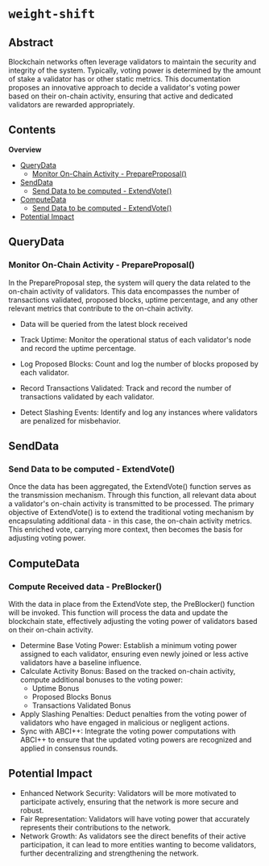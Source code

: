 # `weight-shift`

## Abstract

Blockchain networks often leverage validators to maintain the security and integrity of the system. Typically, voting power is determined by the amount of stake a validator has or other static metrics. This documentation proposes an innovative approach to decide a validator's voting power based on their on-chain activity, ensuring that active and dedicated validators are rewarded appropriately.

## Contents
**Overview**
* [QueryData](#querydata)
    * [Monitor On-Chain Activity - PrepareProposal()](#prepareproposal)
* [SendData](#senddata)
    * [Send Data to be computed - ExtendVote()](#extendvote)
* [ComputeData](#computedata)
    * [Send Data to be computed - ExtendVote()](#extendvote)
* [Potential Impact](#potentialimpact)



## QueryData
### Monitor On-Chain Activity - PrepareProposal()
In the PrepareProposal step, the system will query the data related to the on-chain activity of validators. This data encompasses the number of transactions validated, proposed blocks, uptime percentage, and any other relevant metrics that contribute to the on-chain activity.
- Data will be queried from the latest block received

- Track Uptime: Monitor the operational status of each validator's node and record the uptime percentage.
- Log Proposed Blocks: Count and log the number of blocks proposed by each validator.
- Record Transactions Validated: Track and record the number of transactions validated by each validator.
- Detect Slashing Events: Identify and log any instances where validators are penalized for misbehavior.

## SendData
### Send Data to be computed - ExtendVote()
Once the data has been aggregated, the ExtendVote() function serves as the transmission mechanism. Through this function, all relevant data about a validator's on-chain activity is transmitted to be processed.
The primary objective of ExtendVote() is to extend the traditional voting mechanism by encapsulating additional data - in this case, the on-chain activity metrics. This enriched vote, carrying more context, then becomes the basis for adjusting voting power.

## ComputeData
### Compute Received data - PreBlocker()
With the data in place from the ExtendVote step, the PreBlocker() function will be invoked. This function will process the data and update the blockchain state, effectively adjusting the voting power of validators based on their on-chain activity.

- Determine Base Voting Power: Establish a minimum voting power assigned to each validator, ensuring even newly joined or less active validators have a baseline influence.
- Calculate Activity Bonus: Based on the tracked on-chain activity, compute additional bonuses to the voting power:
  - Uptime Bonus
  - Proposed Blocks Bonus
  - Transactions Validated Bonus
- Apply Slashing Penalties: Deduct penalties from the voting power of validators who have engaged in malicious or negligent actions.
- Sync with ABCI++: Integrate the voting power computations with ABCI++ to ensure that the updated voting powers are recognized and applied in consensus rounds.

## Potential Impact
- Enhanced Network Security: Validators will be more motivated to participate actively, ensuring that the network is more secure and robust.
- Fair Representation: Validators will have voting power that accurately represents their contributions to the network.
- Network Growth: As validators see the direct benefits of their active participation, it can lead to more entities wanting to become validators, further decentralizing and strengthening the network.
